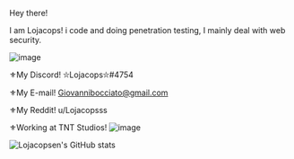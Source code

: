Hey there! 

I am Lojacops! i code and doing penetration testing, I mainly deal with web security.

![image](https://user-images.githubusercontent.com/68278515/112797570-de469480-906b-11eb-9b10-5ed813c49a0e.png)

⚜My Discord! ⛥Lojacops⛥#4754

⚜My E-mail! Giovannibocciato@gmail.com

⚜My Reddit! u/Lojacopsss

⚜Working at TNT Studios! ![image](https://user-images.githubusercontent.com/68278515/114585585-16f98700-9c84-11eb-8df3-b782660cdd8b.png)


![Lojacopsen's GitHub stats](https://github-readme-stats.vercel.app/api?username=Lojacopsen&count_private=true&theme=radical)



